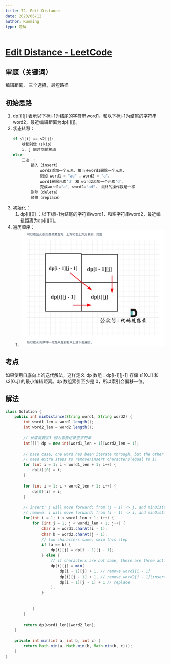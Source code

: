 ```yaml
---
title: 72. Edit Distance
date: 2023/06/12
author: Runming
type: 题解
---
```


# [Edit Distance - LeetCode](https://leetcode.com/problems/edit-distance/)
## 审题（关键词） 
编辑距离， 三个选择，最短路径

## 初始思路  
1. dp[i][j] 表示以下标i-1为结尾的字符串word1，和以下标j-1为结尾的字符串word2，最近编辑距离为dp[i][j]。
2. 状态转移：
    ```java
    if s1[i] == s2[j]:
        啥都别做（skip）
        i, j 同时向前移动
    else:
        三选一：
            插入（insert）
                word2添加一个元素，相当于word1删除一个元素，  
                例如 word1 = "ad" ，word2 = "a"，
                word1删除元素'd' 和 word2添加一个元素'd'，
                变成word1="a", word2="ad"， 最终的操作数是一样
            删除（delete）
            替换（replace）
    ```
3. 初始化：
   1. dp[i][0] ：以下标i-1为结尾的字符串word1，和空字符串word2，最近编辑距离为dp[i][0]。
4. 遍历顺序：
   1. ![edit_distance](attachment/edit_distance.png)


## 考点  
如果使用自底向上的迭代解法，这样定义 dp 数组：dp[i-1][j-1] 存储 s1[0..i] 和 s2[0..j] 的最小编辑距离。dp 数组索引至少是 0，所以索引会偏移一位。

## 解法  
```java
class Solution {
    public int minDistance(String word1, String word2) {
        int word1_len = word1.length();
        int word2_len = word2.length();

        // 长度需要加1 因为需要记录空字符串
        int[][] dp = new int[word1_len + 1][word2_len + 1];

        // base case, one word has been iterate through, but the other one is not.
        // need extra steps to remove/insert characters(equal to i)
        for (int i = 1; i < word1_len + 1; i++) {
            dp[i][0] = i;
        }

        for (int i = 1; i < word2_len + 1; i++) {
            dp[0][i] = i;
        }

        // insert: j will move forward: from (j - 1) -> j, and minDistance equal to dp[i][j - 1] plus 1
        // remove: i will move forward: from (i - 1) -> i, and minDistance equal to dp[i - 1][j] plus 1
        for(int i = 1; i < word1_len + 1; i++) {
            for (int j = 1; j < word2_len + 1; j++) {
                char a = word1.charAt(i - 1);
                char b = word2.charAt(j - 1);
                // two characters same, skip this step
                if (a == b) {
                    dp[i][j] = dp[i - 1][j - 1];
                } else {
                    // if characters are not same, there are three actions:
                    dp[i][j] = min(
                        dp[i - 1][j] + 1, // remove word1[i - 1]
                        dp[i][j - 1] + 1, // remove word2[j - 1](insert word1) 
                        dp[i - 1][j - 1] + 1 // replace
                    );
                }


            }
        }

        return dp[word1_len][word2_len];
    }

    private int min(int a, int b, int c) {
        return Math.min(a, Math.min(b, Math.min(b, c)));
    }
}

```
